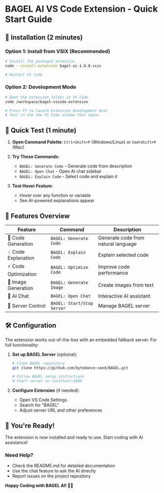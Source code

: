 # BAGEL AI VS Code Extension - Quick Start Guide

## 🚀 Installation (2 minutes)

### Option 1: Install from VSIX (Recommended)
```bash
# Install the packaged extension
code --install-extension bagel-ai-1.0.0.vsix

# Restart VS Code
```

### Option 2: Development Mode
```bash
# Open the extension folder in VS Code
code /workspace/bagel-vscode-extension

# Press F5 to launch Extension Development Host
# Test in the new VS Code window that opens
```

## 🎯 Quick Test (1 minute)

1. **Open Command Palette**: `Ctrl+Shift+P` (Windows/Linux) or `Cmd+Shift+P` (Mac)

2. **Try These Commands**:
   - `BAGEL: Generate Code` - Generate code from description
   - `BAGEL: Open Chat` - Open AI chat sidebar
   - `BAGEL: Explain Code` - Select code and explain it

3. **Test Hover Feature**:
   - Hover over any function or variable
   - See AI-powered explanations appear

## 🔧 Features Overview

| Feature | Command | Description |
|---------|---------|-------------|
| 🤖 Code Generation | `BAGEL: Generate Code` | Generate code from natural language |
| 💡 Code Explanation | `BAGEL: Explain Code` | Explain selected code |
| ⚡ Code Optimization | `BAGEL: Optimize Code` | Improve code performance |
| 🎨 Image Generation | `BAGEL: Generate Image` | Create images from text |
| 💬 AI Chat | `BAGEL: Open Chat` | Interactive AI assistant |
| 🔧 Server Control | `BAGEL: Start/Stop Server` | Manage BAGEL server |

## 🛠️ Configuration

The extension works out-of-the-box with an embedded fallback server. For full functionality:

1. **Set up BAGEL Server** (optional):
   ```bash
   # Clone BAGEL repository
   git clone https://github.com/bytedance-seed/BAGEL.git
   
   # Follow BAGEL setup instructions
   # Start server on localhost:8000
   ```

2. **Configure Extension** (if needed):
   - Open VS Code Settings
   - Search for "BAGEL"
   - Adjust server URL and other preferences

## 🎉 You're Ready!

The extension is now installed and ready to use. Start coding with AI assistance!

### Need Help?
- Check the README.md for detailed documentation
- Use the chat feature to ask the AI directly
- Report issues on the project repository

**Happy Coding with BAGEL AI! 🥯🤖**